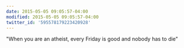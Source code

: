 ```yaml
---
date: 2015-05-05 09:05:57-04:00
modified: 2015-05-05 09:05:57-04:00
twitter_id: '595578179223420928'
---
```


  "When you are an atheist, every Friday is good and nobody has to die"